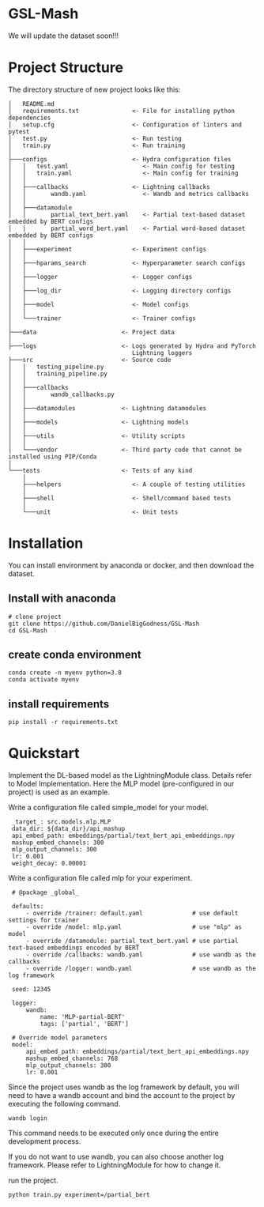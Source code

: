 # GSL-Mash
We will update the dataset soon!!!

# Project Structure
The directory structure of new project looks like this:


    │   README.md
    │   requirements.txt               <- File for installing python dependencies
    │   setup.cfg                      <- Configuration of linters and pytest
    │   test.py                        <- Run testing
    │   train.py                       <- Run training
    │
    ├───configs                        <- Hydra configuration files
    │   │   test.yaml                     <- Main config for testing
    │   │   train.yaml                    <- Main config for training
    │   │
    │   ├───callbacks                  <- Lightning callbacks
    │   │       wandb.yaml                <- Wandb and metrics callbacks
    │   │
    │   ├───datamodule                    
    │   │       partial_text_bert.yaml    <- Partial text-based dataset embedded by BERT configs
    │   │       partial_word_bert.yaml    <- Partial word-based dataset embedded by BERT configs
    │   │
    │   ├───experiment                 <- Experiment configs
    │   │
    │   ├───hparams_search             <- Hyperparameter search configs
    │   │
    │   ├───logger                     <- Logger configs
    │   │
    │   ├───log_dir                    <- Logging directory configs
    │   │
    │   ├───model                      <- Model configs
    │   │
    │   └───trainer                    <- Trainer configs
    │
    ├───data                        <- Project data
    │
    ├───logs                        <- Logs generated by Hydra and PyTorch 
                                       Lightning loggers
    ├───src                         <- Source code
    │   │   testing_pipeline.py
    │   │   training_pipeline.py
    │   │
    │   ├───callbacks
    │   │       wandb_callbacks.py
    │   │
    │   ├───datamodules             <- Lightning datamodules
    │   │
    │   ├───models                  <- Lightning models
    │   │
    │   ├───utils                   <- Utility scripts
    │   │
    │   └───vendor                  <- Third party code that cannot be installed using PIP/Conda
    │
    └───tests                       <- Tests of any kind
        │
        ├───helpers                    <- A couple of testing utilities
        │
        ├───shell                      <- Shell/command based tests
        │
        └───unit                       <- Unit tests


# Installation

You can install environment by anaconda or docker, and then download the dataset.

## Install with anaconda

    # clone project
    git clone https://github.com/DanielBigGodness/GSL-Mash
    cd GSL-Mash

## create conda environment
    conda create -n myenv python=3.8
    conda activate myenv

## install requirements
    pip install -r requirements.txt

# Quickstart
Implement the DL-based model as the LightningModule class. Details refer to Model Implementation. Here the MLP model (pre-configured in our project) is used as an example.

Write a configuration file called simple_model for your model.

     _target_: src.models.mlp.MLP
     data_dir: ${data_dir}/api_mashup
     api_embed_path: embeddings/partial/text_bert_api_embeddings.npy
     mashup_embed_channels: 300
     mlp_output_channels: 300
     lr: 0.001
     weight_decay: 0.00001
     
Write a configuration file called mlp for your experiment.

     # @package _global_
    
     defaults:
         - override /trainer: default.yaml              # use default settings for trainer
         - override /model: mlp.yaml                    # use "mlp" as model
         - override /datamodule: partial_text_bert.yaml # use partial text-based embeddings encoded by BERT
         - override /callbacks: wandb.yaml              # use wandb as the callbacks
         - override /logger: wandb.yaml                 # use wandb as the log framework
    
     seed: 12345
    
     logger:
         wandb:
             name: 'MLP-partial-BERT'
             tags: ['partial', 'BERT']
    
     # Override model parameters
     model:
         api_embed_path: embeddings/partial/text_bert_api_embeddings.npy
         mashup_embed_channels: 768
         mlp_output_channels: 300
         lr: 0.001
Since the project uses wandb as the log framework by default, you will need to have a wandb account and bind the account to the project by executing the following command.

    wandb login
This command needs to be executed only once during the entire development process.

If you do not want to use wandb, you can also choose another log framework. Please refer to LightningModule for how to change it.

run the project.

    python train.py experiment=/partial_bert

